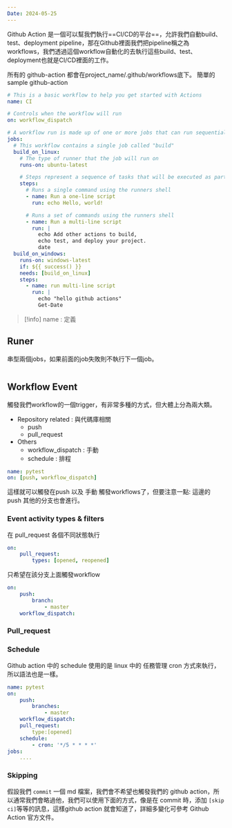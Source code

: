 ```yaml
---
Date: 2024-05-25
---
```

Github Action 是一個可以幫我們執行==CI/CD的平台==，允許我們自動build、test、deployment pipeline，那在Github裡面我們把pipeline稱之為workflows，我們透過這個workflow自動化的去執行這些build、test、deployment也就是CI/CD裡面的工作。

所有的 github-action 都會在project_name/.github/workflows底下。
簡單的 sample github-action 
```yml
# This is a basic workflow to help you get started with Actions
name: CI

# Controls when the workflow will run
on: workflow_dispatch

# A workflow run is made up of one or more jobs that can run sequentially or in parallel
jobs:
  # This workflow contains a single job called "build"
  build_on_linux:
    # The type of runner that the job will run on
    runs-on: ubuntu-latest

    # Steps represent a sequence of tasks that will be executed as part of the job
    steps:
      # Runs a single command using the runners shell
      - name: Run a one-line script
        run: echo Hello, world!

      # Runs a set of commands using the runners shell
      - name: Run a multi-line script
        run: |
          echo Add other actions to build,
          echo test, and deploy your project.
          date
  build_on_windows:
    runs-on: windows-latest
    if: ${{ success() }}
    needs: [build_on_linux]
    steps:
      - name: run multi-line script
        run: |
          echo "hello github actions"
          Get-Date
```

> [!info]
> name : 定義
## Runer

串型兩個jobs，如果前面的job失敗則不執行下一個job。
```yaml

```


## Workflow Event 
觸發我們workflow的一個trigger，有非常多種的方式，但大體上分為兩大類。
- Repository related : 與代碼庫相關
	- push
	- pull_request
- Others
	- workflow_dispatch : 手動
	- schedule : 排程

```yml
name: pytest
on: [push, workflow_dispatch]
```

這樣就可以觸發在push 以及 手動 觸發workflows了，但要注意一點: 這邊的 push 其他的分支也會進行。

### Event activity types & filters
在 pull_request 各個不同狀態執行
```yml 
on:
	pull_request:
		types: [opened, reopened]
```

只希望在該分支上面觸發workflow

```yml 
on:
	push:
		branch: 
			- master
	workflow_dispatch:
```

### Pull_request
### Schedule
Github action 中的 schedule 使用的是 linux 中的 任務管理 cron 方式來執行，所以語法也是一樣。 
```yml
name: pytest
on:
	push:
		branches:
			- master
	workflow_dispatch:
	pull_request:
		type:[opened]
	schedule:
		- cron: '*/5 * * * *'
jobs: 
	....
```
### Skipping
假設我們 `commit` 一個 md 檔案，我們會不希望也觸發我們的 github action，所以通常我們會略過他，我們可以使用下面的方式，像是在 commit 時，添加 `[skip ci]`等等的訊息，這樣github action 就會知道了，詳細多變化可參考 Github Action 官方文件。
